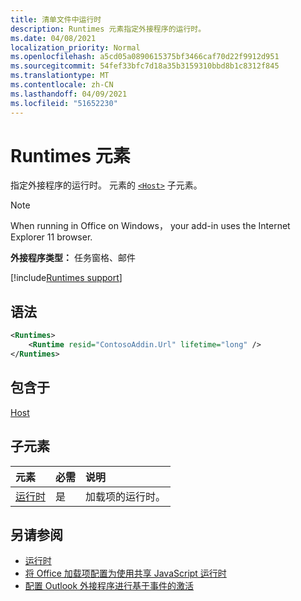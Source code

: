 ```yaml
---
title: 清单文件中运行时
description: Runtimes 元素指定外接程序的运行时。
ms.date: 04/08/2021
localization_priority: Normal
ms.openlocfilehash: a5cd05a0890615375bf3466caf70d22f9912d951
ms.sourcegitcommit: 54fef33bfc7d18a35b3159310bbd8b1c8312f845
ms.translationtype: MT
ms.contentlocale: zh-CN
ms.lasthandoff: 04/09/2021
ms.locfileid: "51652230"
---
```

# <a name="runtimes-element"></a>Runtimes 元素

指定外接程序的运行时。 元素的 [`<Host>`](host.md) 子元素。

> [!NOTE]
> When running in Office on Windows， your add-in uses the Internet Explorer 11 browser.

**外接程序类型：** 任务窗格、邮件

[!include[Runtimes support](../../includes/runtimes-note.md)]

## <a name="syntax"></a>语法

```XML
<Runtimes>
    <Runtime resid="ContosoAddin.Url" lifetime="long" />
</Runtimes>
```

## <a name="contained-in"></a>包含于

[Host](host.md)

## <a name="child-elements"></a>子元素

|  元素 |  必需  |  说明  |
|:-----|:-----|:-----|
| [运行时](runtime.md) | 是 |  加载项的运行时。 |

## <a name="see-also"></a>另请参阅

- [运行时](runtime.md)
- [将 Office 加载项配置为使用共享 JavaScript 运行时](../../develop/configure-your-add-in-to-use-a-shared-runtime.md)
- [配置 Outlook 外接程序进行基于事件的激活](../../outlook/autolaunch.md)
